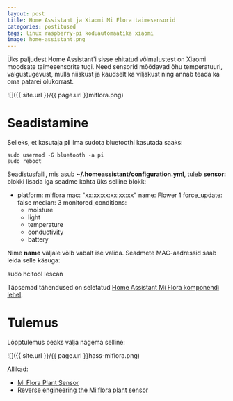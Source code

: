 ```yaml
---
layout: post
title: Home Assistant ja Xiaomi Mi Flora taimesensorid
categories: postitused
tags: linux raspberry-pi koduautomaatika xiaomi
image: home-assistant.png
---
```

Üks paljudest Home Assistant'i sisse ehitatud võimalustest on Xiaomi moodsate taimesensorite tugi. Need sensorid mõõdavad õhu temperatuuri, valgustugevust, mulla niiskust ja kaudselt ka viljakust ning annab teada ka oma patarei olukorrast.

![]({{ site.url }}/{{ page.url }}miflora.png)

# Seadistamine

Selleks, et kasutaja **pi** ilma sudota bluetoothi kasutada saaks:

    sudo usermod -G bluetooth -a pi
    sudo reboot

Seadistusfaili, mis asub **~/.homeassistant/configuration.yml**, tuleb **sensor:** blokki lisada iga seadme kohta üks selline blokk:

  - platform: miflora
    mac: "xx:xx:xx:xx:xx:xx"
    name: Flower 1
    force_update: false
    median: 3
    monitored_conditions:
      - moisture
      - light
      - temperature
      - conductivity
      - battery

Nime **name** väljale võib vabalt ise valida. Seadmete MAC-aadressid saab leida selle käsuga:

  sudo hcitool lescan

Täpsemad tähendused on seletatud [Home Assistant Mi Flora komponendi lehel](https://home-assistant.io/components/sensor.miflora/).

# Tulemus

Lõpptulemus peaks välja nägema selline:

![]({{ site.url }}/{{ page.url }}hass-miflora.png)



Allikad:

* [Mi Flora Plant Sensor](https://home-assistant.io/components/sensor.miflora/)
* [Reverse engineering the Mi flora plant sensor](https://www.open-homeautomation.com/2016/08/23/reverse-engineering-the-mi-plant-sensor/)
